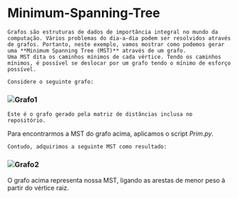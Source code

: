 # Minimum-Spanning-Tree


	Grafos são estruturas de dados de importância integral no mundo da computação. Vários problemas do dia-a-dia podem ser resolvidos através de grafos. Portanto, neste exemplo, vamos mostrar como podemos gerar uma **Minimum Spanning Tree (MST)** através de um grafo.
    Uma MST dita os caminhos mínimos de cada vértice. Tendo os caminhos mínimos, é possível se deslocar por um grafo tendo o mínimo de esforço possível.
    
    Considere o seguinte grafo:
###    ![Grafo1](https://i.imgur.com/7GTDOnY.png)

	Este é o grafo gerado pela matriz de distâncias inclusa no repositório.
    
   Para encontrarmos a MST do grafo acima, aplicamos o script _Prim.py_.
    
    Contudo, adquirimos a seguinte MST como resultado:
###    ![Grafo2](https://i.imgur.com/kQsPRFw.png)

 O grafo acima representa nossa MST, ligando as arestas de menor peso à partir do vértice raiz.

